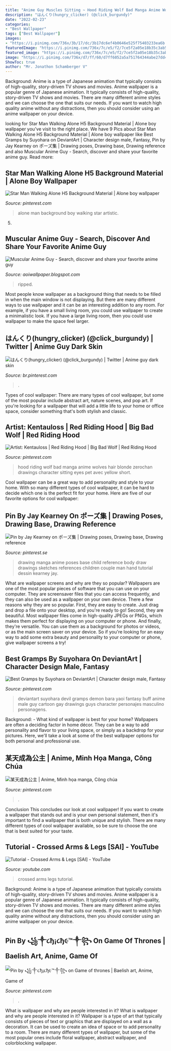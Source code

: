 ```yaml
---
title: "Anime Guy Muscles Sitting ~ Hood Riding Wolf Bad Manga Anime Wolves Hair Blonde Zerochan Drawings Character Sitting Eyes Pet Avec Yellow Short"
description: "はんくり(hungry_clicker) (@click_burgundy)"
date: "2022-02-23"
categories:
- "Best Wallpaper"
tags: ["Best Wallpaper"]
images:
- "https://i.pinimg.com/736x/3b/17/dc/3b17dc6ef4b0646e525f75403233ea6b.jpg"
featuredImage: "https://i.pinimg.com/736x/7c/e5/f2/7ce5f2a05e18b35c3ab5cfdd62369fad.jpg"
featured_image: "https://i.pinimg.com/736x/7c/e5/f2/7ce5f2a05e18b35c3ab5cfdd62369fad.jpg"
image: "https://i.pinimg.com/736x/d7/ff/60/d7ff6052a5a751764344abe27dd49d8e.jpg"
ShowToc: true
author: "Mr. Jonathon Schamberger V"
---
```



Background: Anime is a type of Japanese animation that typically consists of high-quality, story-driven TV shows and movies.
Anime wallpaper is a popular genre of Japanese animation. It typically consists of high-quality, story-driven TV shows and movies. There are many different anime styles and we can choose the one that suits our needs. If you want to watch high quality anime without any distractions, then you should consider using an anime wallpaper on your device.

	

		
looking for Star Man Walking Alone H5 Background Material | Alone boy wallpaper you've visit to the right place. We have 9 Pics about Star Man Walking Alone H5 Background Material | Alone boy wallpaper like Best Gramps by Suyohara on DeviantArt | Character design male, Fantasy, Pin by Jay Kearney on ポーズ集 | Drawing poses, Drawing base, Drawing reference and also Muscular Anime Guy - Search, discover and share your favorite anime guy. Read more:
		
    
## Star Man Walking Alone H5 Background Material | Alone Boy Wallpaper

<img loading=lazy src="https://i.pinimg.com/736x/df/1d/af/df1dafaf370c20d34f715d0694b833e8.jpg" onerror="this.onerror=null;this.src='https://tse3.mm.bing.net/th?id=OIP.V-rhyTp4jScoaP70c83rRgHaNK&amp;pid=15.1';" alt="Star Man Walking Alone H5 Background Material | Alone boy wallpaper">

_Source: pinterest.com_

>alone man background boy walking star artistic. 

	

5.

    
## Muscular Anime Guy - Search, Discover And Share Your Favorite Anime Guy

<img loading=lazy src="http://images6.fanpop.com/image/answers/531000/531561_1399802522769_500_283.jpg" onerror="this.onerror=null;this.src='https://tse2.mm.bing.net/th?id=OIP.bb-gk5IhC-1lMV8VlzJfNAHaEM&amp;pid=15.1';" alt="Muscular Anime Guy - Search, discover and share your favorite anime guy">

_Source: aoiwallpaper.blogspot.com_

>ripped. 

	

Most people know wallpaper as a background thing that needs to be filled in when the main window is not displaying. But there are many different ways to use wallpaper and it can be an interesting addition to any room. For example, if you have a small living room, you could use wallpaper to create a minimalistic look. If you have a large living room, then you could use wallpaper to make the space feel larger.

    
## はんくり(hungry_clicker) (@click_burgundy) | Twitter | Anime Guy Dark Skin

<img loading=lazy src="https://i.pinimg.com/736x/d7/ff/60/d7ff6052a5a751764344abe27dd49d8e.jpg" onerror="this.onerror=null;this.src='https://tse1.mm.bing.net/th?id=OIP.eCLg_Z8TXpF9MxoMNIdCJQAAAA&amp;pid=15.1';" alt="はんくり(hungry_clicker) (@click_burgundy) | Twitter | Anime guy dark skin">

_Source: br.pinterest.com_

>. 

	

Types of cool wallpaper:
There are many types of cool wallpaper, but some of the most popular include abstract art, nature scenes, and pop art. If you're looking for a wallpaper that will add a little life to your home or office space, consider something that's both stylish and classic.

    
## Artist: Kentauloss | Red Riding Hood | Big Bad Wolf | Red Riding Hood

<img loading=lazy src="https://s-media-cache-ak0.pinimg.com/736x/c0/45/38/c04538102c2f6d28e74d70ce1ee8c5a8.jpg" onerror="this.onerror=null;this.src='https://tse1.mm.bing.net/th?id=OIP.PvBJgNLXpSyOwopU0CV4sQHaJj&amp;pid=15.1';" alt="Artist: Kentauloss | Red Riding Hood | Big Bad Wolf | Red Riding Hood">

_Source: pinterest.com_

>hood riding wolf bad manga anime wolves hair blonde zerochan drawings character sitting eyes pet avec yellow short. 

	

Cool wallpaper can be a great way to add personality and style to your home. With so many different types of cool wallpaper, it can be hard to decide which one is the perfect fit for your home. Here are five of our favorite options for cool wallpaper: 

    
## Pin By Jay Kearney On ポーズ集 | Drawing Poses, Drawing Base, Drawing Reference

<img loading=lazy src="https://i.pinimg.com/736x/7c/e5/f2/7ce5f2a05e18b35c3ab5cfdd62369fad.jpg" onerror="this.onerror=null;this.src='https://tse2.mm.bing.net/th?id=OIP.qHrW1MbB42RJX98pd-IX8gHaJ3&amp;pid=15.1';" alt="Pin by Jay Kearney on ポーズ集 | Drawing poses, Drawing base, Drawing reference">

_Source: pinterest.se_

>drawing manga anime poses base child reference body draw drawings sketches references children couple man hand tutorial dessin kearney jay. 

	

What are wallpaper screens and why are they so popular?
Wallpapers are one of the most popular pieces of software that you can use on your computer. They are screensaver files that you can access frequently, and they can also be used as a wallpaper on your own device. There a few reasons why they are so popular. First, they are easy to create. Just drag and drop a file onto your desktop, and you're ready to go! Second, they are beautiful. Most wallpaper files come in high-quality JPEGs or PNGs, which makes them perfect for displaying on your computer or phone. And finally, they're versatile. You can use them as a background for photos or videos, or as the main screen saver on your device. So if you're looking for an easy way to add some extra beauty and personality to your computer or phone, give wallpaper screens a try!

    
## Best Gramps By Suyohara On DeviantArt | Character Design Male, Fantasy

<img loading=lazy src="https://i.pinimg.com/736x/3b/17/dc/3b17dc6ef4b0646e525f75403233ea6b.jpg" onerror="this.onerror=null;this.src='https://tse2.mm.bing.net/th?id=OIP.nCtt0f69g8PxsoswdPOWcAHaKc&amp;pid=15.1';" alt="Best Gramps by Suyohara on DeviantArt | Character design male, Fantasy">

_Source: pinterest.com_

>deviantart suyohara devil gramps demon bara yaoi fantasy buff anime male guy cartoon gay drawings guys character personajes masculino personagens. 

	

Background: - What kind of wallpaper is best for your home?
Wallpapers are often a deciding factor in home décor. They can be a way to add personality and flavor to your living space, or simply as a backdrop for your pictures. Here, we'll take a look at some of the best wallpaper options for both personal and professional use.

    
## 某天成為公主 | Anime, Minh Họa Manga, Công Chúa

<img loading=lazy src="https://i.pinimg.com/736x/b2/ae/ab/b2aeab17e2ae6ccebaa8d6c174099f3f.jpg" onerror="this.onerror=null;this.src='https://tse2.mm.bing.net/th?id=OIP.LRz4RXMLzgYVmcWCg7ySSAHaMn&amp;pid=15.1';" alt="某天成為公主 | Anime, Minh họa manga, Công chúa">

_Source: pinterest.com_

>. 

	

Conclusion
This concludes our look at cool wallpaper! If you want to create a wallpaper that stands out and is your own personal statement, then it's important to find a wallpaper that is both unique and stylish. There are many different types of cool wallpaper available, so be sure to choose the one that is best suited for your taste.

    
## Tutorial - Crossed Arms &amp; Legs [SAI] - YouTube

<img loading=lazy src="https://i.ytimg.com/vi/zSHCuPDWlX4/maxresdefault.jpg" onerror="this.onerror=null;this.src='https://tse2.mm.bing.net/th?id=OIP.hbROGGdSG29n9KVWdu27pAHaEK&amp;pid=15.1';" alt="Tutorial - Crossed Arms &amp; Legs [SAI] - YouTube">

_Source: youtube.com_

>crossed arms legs tutorial. 

	

Background: Anime is a type of Japanese animation that typically consists of high-quality, story-driven TV shows and movies.
Anime wallpaper is a popular genre of Japanese animation. It typically consists of high-quality, story-driven TV shows and movies. There are many different anime styles and we can choose the one that suits our needs. If you want to watch high quality anime without any distractions, then you should consider using an anime wallpaper on your device.

    
## Pin By ꧁༒૮ђ¡૮ђ૯™༒꧂ On Game Of Thrones | Baelish Art, Anime, Game Of

<img loading=lazy src="https://i.pinimg.com/736x/f4/c3/e8/f4c3e850b4251c69a6d83e3da6ba5bd4.jpg" onerror="this.onerror=null;this.src='https://tse1.mm.bing.net/th?id=OIP.Voe9TwIcm7sAHJ6Dq9ztHQHaQG&amp;pid=15.1';" alt="Pin by ꧁༒૮ђ¡૮ђ૯™༒꧂ on Game of thrones | Baelish art, Anime, Game of">

_Source: pinterest.com_

>. 

	

What is wallpaper and why are people interested in it?
What is wallpaper and why are people interested in it?
Wallpaper is a type of art that typically consists of pieces of text or graphics that are displayed on a wall as a decoration. It can be used to create an idea of space or to add personality to a room. There are many different types of wallpaper, but some of the most popular ones include floral wallpaper, abstract wallpaper, and colorblocking wallpaper.

